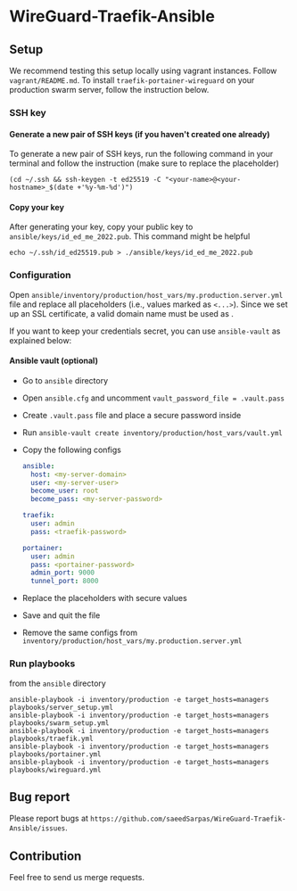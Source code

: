# WireGuard-Traefik-Ansible

## Setup

We recommend testing this setup locally using vagrant instances. Follow `vagrant/README.md`. To install `traefik-portainer-wireguard` on your production swarm server, follow the instruction below.

### SSH key

#### Generate a new pair of SSH keys (if you haven't created one already)

To generate a new pair of SSH keys, run the following command in your terminal and follow the instruction (make sure to replace the placeholder)

```shell
(cd ~/.ssh && ssh-keygen -t ed25519 -C "<your-name>@<your-hostname>_$(date +'%y-%m-%d')")
```

#### Copy your key

After generating your key, copy your public key to `ansible/keys/id_ed_me_2022.pub`. This command might be helpful

```shell
echo ~/.ssh/id_ed25519.pub > ./ansible/keys/id_ed_me_2022.pub
```

### Configuration

Open `ansible/inventory/production/host_vars/my.production.server.yml` file and replace all placeholders (i.e., values marked as `<...>`). Since we set up an SSL certificate, a valid domain name must be used as <my-server-domain>.

If you want to keep your credentials secret, you can use `ansible-vault` as explained below:

#### Ansible vault (optional)

- Go to `ansible` directory
- Open `ansible.cfg` and uncomment `vault_password_file = .vault.pass`
- Create `.vault.pass` file and place a secure password inside
- Run `ansible-vault create inventory/production/host_vars/vault.yml`
- Copy the following configs

  ```yaml
  ansible:
    host: <my-server-domain>
    user: <my-server-user>
    become_user: root
    become_pass: <my-server-password>

  traefik:
    user: admin
    pass: <traefik-password>

  portainer:
    user: admin
    pass: <portainer-password>
    admin_port: 9000
    tunnel_port: 8000
  ```

- Replace the placeholders with secure values
- Save and quit the file
- Remove the same configs from `inventory/production/host_vars/my.production.server.yml`

### Run playbooks

from the `ansible` directory

```shell
ansible-playbook -i inventory/production -e target_hosts=managers playbooks/server_setup.yml
ansible-playbook -i inventory/production -e target_hosts=managers playbooks/swarm_setup.yml
ansible-playbook -i inventory/production -e target_hosts=managers playbooks/traefik.yml
ansible-playbook -i inventory/production -e target_hosts=managers playbooks/portainer.yml
ansible-playbook -i inventory/production -e target_hosts=managers playbooks/wireguard.yml
```

## Bug report

Please report bugs at `https://github.com/saeedSarpas/WireGuard-Traefik-Ansible/issues`.

## Contribution

Feel free to send us merge requests.

